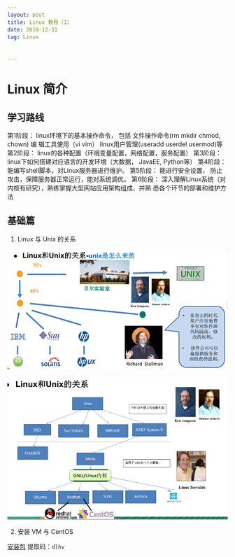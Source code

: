 ```yaml
---
layout: post
title: Linux 教程（1）
date: 2018-12-31 
tag: Linux


---
```


# Linux 简介

## 学习路线

第1阶段： linux环境下的基本操作命令， 包括 文件操作命令(rm mkdir chmod, chown) 编
辑工具使用（vi vim） linux用户管理(useradd userdel usermod)等
第2阶段： linux的各种配置（环境变量配置，网络配置，服务配置）
第3阶段： linux下如何搭建对应语言的开发环境（大数据， JavaEE, Python等）
第4阶段： 能编写shell脚本，对Linux服务器进行维护。
第5阶段： 能进行安全设置， 防止攻击，保障服务器正常运行，能对系统调优。
第6阶段： 深入理解Linux系统（对内核有研究），熟练掌握大型网站应用架构组成、并熟
悉各个环节的部署和维护方法 

## 基础篇

1. Linux 与 Unix 的关系

![1546669280413](img/img180105/1546669280413.png)

![1546669436595](img/img180105/1546669436595.png)

2. 安装 VM 与 CentOS 

[安装包](https://pan.baidu.com/s/1PKB2vTrtkmGgToNB7dzjZw) 提取码：`dlhv`

